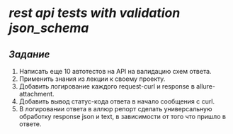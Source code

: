 # _rest api tests with validation json_schema_ #
## *_Задание_* ##
1. Написать еще 10 автотестов на API на валидацию схем ответа.
2. Применить знания из лекции к своему проекту.
3. Добавить логирование каждого request-curl и response в allure-attachment.
4. Добавить вывод статус-кода ответа в начало сообщения с curl.
5. В логировании ответа в аллюр репорт сделать универсальную обработку response json и text, 
   в зависимости от того что пришло в ответе.